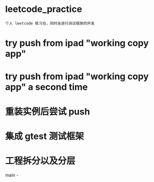 # leetcode_practice
    个人 leetcode 练习仓，同时会进行测试框架的开发
    
# try push from ipad "working copy app"

# try push from ipad "working copy app" a second time

# 重装实例后尝试 push

# 集成 gtest 测试框架

# 工程拆分以及分层
main - 